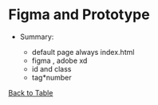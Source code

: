 # Figma and Prototype

- Summary:

    - default page always index.html
    - figma , adobe xd
    - id and class
    - tag*number





[Back to Table](../README.md)
